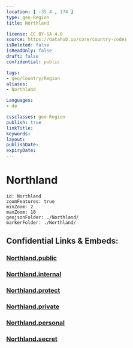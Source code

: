 ```yaml
---
location: [ -35.4 , 174 ] 
type: geo-Region
title: Northland

license: CC BY-SA 4.0
source: https://datahub.io/core/country-codes
isDeleted: false
isReadOnly: false
draft: false
confidential: public

tags:
- geo/Country/Region
aliases:
- Northland

Languages:
- de

cssclasses: geo-Region
publish: true
linkTitle: 
keywords: 
layout: 
publishDate: 
expiryDate: 
---
```


# Northland

```leaflet
id: Northland
zoomFeatures: true 
minZoom: 2 
maxZoom: 18
geojsonFolder: ./Northland/
markerFolder: ./Northland/
```


## Confidential Links & Embeds: 

### [Northland.public](/_public/\Earth\Continent\Australia\New_Zealand\Regions~New_ZealandNorthland.public.md) 

### [Northland.internal](/_internal/\Earth\Continent\Australia\New_Zealand\Regions~New_ZealandNorthland.internal.md) 

### [Northland.protect](/_protect/\Earth\Continent\Australia\New_Zealand\Regions~New_ZealandNorthland.protect.md) 

### [Northland.private](/_private/\Earth\Continent\Australia\New_Zealand\Regions~New_ZealandNorthland.private.md) 

### [Northland.personal](/_personal/\Earth\Continent\Australia\New_Zealand\Regions~New_ZealandNorthland.personal.md) 

### [Northland.secret](/_secret/\Earth\Continent\Australia\New_Zealand\Regions~New_ZealandNorthland.secret.md)

